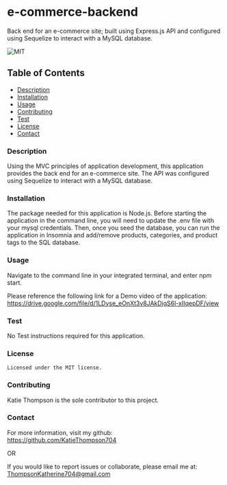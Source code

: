 # e-commerce-backend

Back end for an e-commerce site; built using Express.js API and configured using Sequelize to interact with a MySQL database.

![MIT](https://img.shields.io/badge/license-MIT-blue)

## Table of Contents

- [Description](#description)
- [Installation](#installation)
- [Usage](#usage)
- [Contributing](#contributing)
- [Test](#test)
- [License](#license)
- [Contact](#contact)

### Description

Using the MVC principles of application development, this application provides the back end for an e-commerce site. The API was configured using Sequelize to interact with a MySQL database.

### Installation

The package needed for this application is Node.js. Before starting the application in the command line, you will need to update the .env file with your mysql credentials. Then, once you seed the database, you can run the application in Insomnia and add/remove products, categories, and product tags to the SQL database.

### Usage

Navigate to the command line in your integrated terminal, and enter npm start.

Please reference the following link for a Demo video of the application: https://drive.google.com/file/d/1LDyse_eOnXt3v8JAkDjqS6l-xIIqepDF/view

### Test

No Test instructions required for this application.

### License

    Licensed under the MIT license.

### Contributing

Katie Thompson is the sole contributor to this project.

### Contact

For more information, visit my github: https://github.com/KatieThompson704

OR

If you would like to report issues or collaborate, please email me at: [ThompsonKatherine704@gmail.com](mailto:ThompsonKatherine704@gmail.com)
